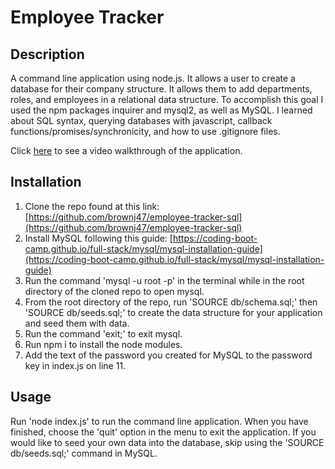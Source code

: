 # Employee Tracker

## Description

A command line application using node.js. It allows a user to create a database for their company structure. It allows them to add departments, roles, and employees in a relational data structure. To accomplish this goal I used the npm packages inquirer and mysql2, as well as MySQL. I learned about SQL syntax, querying databases with javascript, callback functions/promises/synchronicity, and how to use .gitignore files. 

Click [here](https://drive.google.com/file/d/1sy7zXnRgScy2vatvd-2gj4UVSWIGBINu/view) to see a video walkthrough of the application.

## Installation

1. Clone the repo found at this link: [https://github.com/brownj47/employee-tracker-sql](https://github.com/brownj47/employee-tracker-sql)
2. Install MySQL following this guide: [https://coding-boot-camp.github.io/full-stack/mysql/mysql-installation-guide](https://coding-boot-camp.github.io/full-stack/mysql/mysql-installation-guide)
3. Run the command 'mysql -u root -p' in the terminal while in the root directory of the cloned repo to open mysql.
4. From the root directory of the repo, run 'SOURCE db/schema.sql;' then 'SOURCE db/seeds.sql;' to create the data structure for your application and seed them with data.
5. Run the command 'exit;' to exit mysql.
6. Run npm i to install the node modules.
7. Add the text of the password you created for MySQL to the password key in index.js on line 11.


## Usage

Run 'node index.js' to run the command line application. When you have finished, choose the 'quit' option in the menu to exit the application. If you would like to seed your own data into the database, skip using the 'SOURCE db/seeds.sql;' command in MySQL.
